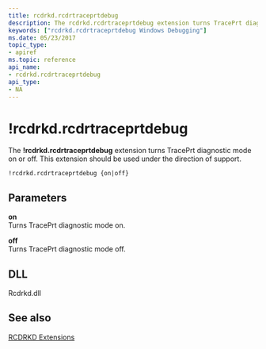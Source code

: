 ```yaml
---
title: rcdrkd.rcdrtraceprtdebug
description: The rcdrkd.rcdrtraceprtdebug extension turns TracePrt diagnostic mode on or off. This extension should be used under the direction of support.
keywords: ["rcdrkd.rcdrtraceprtdebug Windows Debugging"]
ms.date: 05/23/2017
topic_type:
- apiref
ms.topic: reference
api_name:
- rcdrkd.rcdrtraceprtdebug
api_type:
- NA
---
```


# !rcdrkd.rcdrtraceprtdebug


The **!rcdrkd.rcdrtraceprtdebug** extension turns TracePrt diagnostic mode on or off. This extension should be used under the direction of support.

```dbgcmd
!rcdrkd.rcdrtraceprtdebug {on|off}
```

## <span id="ddk__devobj_dbg"></span><span id="DDK__DEVOBJ_DBG"></span>Parameters


<span id="_______on______"></span><span id="_______ON______"></span> **on**   
Turns TracePrt diagnostic mode on.

<span id="_______off______"></span><span id="_______OFF______"></span> **off**   
Turns TracePrt diagnostic mode off.

## <span id="DLL"></span><span id="dll"></span>DLL


Rcdrkd.dll

## See also


[RCDRKD Extensions](rcdrkd-extensions.md)

 

 






